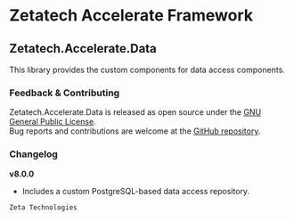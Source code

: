 # Zetatech Accelerate Framework
## Zetatech.Accelerate.Data
This library provides the custom components for data access components.  
### Feedback & Contributing
Zetatech.Accelerate.Data is released as open source under the [GNU General Public License](./license).  
Bug reports and contributions are welcome at the [GitHub repository](https://github.com/josemaria-toro/accelerate.git).  
### Changelog
**v8.0.0**  
- Includes a custom PostgreSQL-based data access repository.

```
Zeta Technologies
```